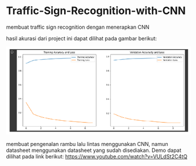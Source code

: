 # Traffic-Sign-Recognition-with-CNN
membuat traffic sign recognition dengan menerapkan CNN

hasil akurasi dari project ini dapat dilihat pada gambar berikut:

![image.png](https://github.com/Hendra92510/Traffic-Sign-Recognition-with-CNN/blob/main/hasil%20CNN.png)

membuat pengenalan rambu lalu lintas menggunakan CNN, namun datasheet menggunakan datasheet yang sudah disediakan.
Demo dapat dilihat pada link berikut:
https://www.youtube.com/watch?v=VULdSt2C4tQ
